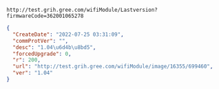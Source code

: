 `http://test.grih.gree.com/wifiModule/Lastversion?firmwareCode=362001065278`

```json
{
  "CreateDate": "2022-07-25 03:31:09",
  "commProtVer": "",
  "desc": "1.04\u6d4b\u8bd5",
  "forcedUpgrade": 0,
  "r": 200,
  "url": "http://test.grih.gree.com/wifiModule/image/16355/699460",
  "ver": "1.04"
}
```